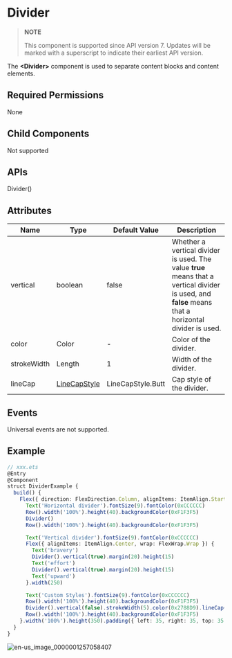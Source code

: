 # Divider


> **NOTE**
>
> This component is supported since API version 7. Updates will be marked with a superscript to indicate their earliest API version.


The **\<Divider>** component is used to separate content blocks and content elements.


## Required Permissions

None


## Child Components

Not supported


## APIs

Divider()


## Attributes

| Name | Type | Default Value | Description |
| -------- | -------- | -------- | -------- |
| vertical | boolean | false | Whether a vertical divider is used. The value **true** means that a vertical divider is used, and **false** means that a horizontal divider is used. |
| color | Color | - | Color of the divider. |
| strokeWidth | Length | 1 | Width of the divider. |
| lineCap | [LineCapStyle](ts-appendix-enums.md#linecapstyle-enums) | LineCapStyle.Butt | Cap style of the divider. |


## Events

Universal events are not supported.


## Example


```ts
// xxx.ets
@Entry
@Component
struct DividerExample {
  build() {
    Flex({ direction: FlexDirection.Column, alignItems: ItemAlign.Start, justifyContent: FlexAlign.SpaceBetween }) {
      Text('Horizontal divider').fontSize(9).fontColor(0xCCCCCC)
      Row().width('100%').height(40).backgroundColor(0xF1F3F5)
      Divider()
      Row().width('100%').height(40).backgroundColor(0xF1F3F5)

      Text('Vertical divider').fontSize(9).fontColor(0xCCCCCC)
      Flex({ alignItems: ItemAlign.Center, wrap: FlexWrap.Wrap }) {
        Text('bravery')
        Divider().vertical(true).margin(20).height(15)
        Text('effort')
        Divider().vertical(true).margin(20).height(15)
        Text('upward')
      }.width(250)

      Text('Custom Styles').fontSize(9).fontColor(0xCCCCCC)
      Row().width('100%').height(40).backgroundColor(0xF1F3F5)
      Divider().vertical(false).strokeWidth(5).color(0x2788D9).lineCap(LineCapStyle.Round)
      Row().width('100%').height(40).backgroundColor(0xF1F3F5)
    }.width('100%').height(350).padding({ left: 35, right: 35, top: 35 })
  }
}
```

![en-us_image_0000001257058407](figures/en-us_image_0000001257058407.png)
